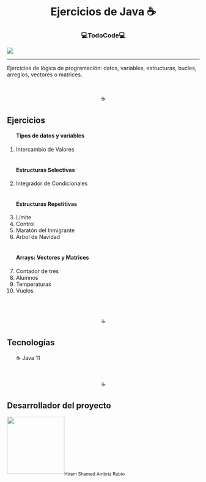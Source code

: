 <h1 align="center">Ejercicios de Java ☕</h1>
<h3 align="center">💻TodoCode💻</h3>
<p>
 <img src="https://img.shields.io/badge/STATUS-COMPLETADO-success">
</p>
<hr>
<p>
  Ejercicios de lógica de programación: datos, variables, estructuras, bucles, arreglos, vectores o matrices.
</p>

<br> 

<p align="center">☕</p>

<h2>Ejercicios</h2>

<ol>
  <h4>Tipos de datos y variables</h4>
  <li>Intercambio de Valores</li>
  <br>
  <h4>Estructuras Selectivas</h4>
  <li>Integrador de Condicionales</li>
  <br>
  <h4>Estructuras Repetitivas</h4>
  <li>Límite</li>
  <li>Control</li>
  <li>Maratón del Inmigrante</li>
  <li>Árbol de Navidad</li>
  <br>
  <h4>Arrays: Vectores y Matrices</h4>
  <li>Contador de tres</li>
  <li>Alumnos</li>
  <li>Temperaturas</li>
  <li>Vuelos</li>
</ol>

<br>
<br>

<p align="center">☕</p>

<h2>Tecnologías</h2>
<ul>
  ☕  Java 11
</ul>

<br>

<p align="center">☕</p>

<h2>Desarrollador del proyecto</h2>
 <img src="https://avatars.githubusercontent.com/u/121737918?s=400&u=b92f19f1bbc3e5ee7310fd2b25db2a86b4bd3c2b&v=4" width=150><sub>Hiram Shamed Ambriz Rubio</sub>
